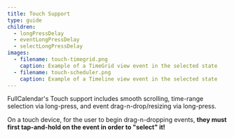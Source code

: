 ```yaml
---
title: Touch Support
type: guide
children:
  - longPressDelay
  - eventLongPressDelay
  - selectLongPressDelay
images:
  - filename: touch-timegrid.png
    caption: Example of a TimeGrid view event in the selected state
  - filename: touch-scheduler.png
    caption: Example of a Timeline view event in the selected state
---
```


FullCalendar's Touch support includes smooth scrolling, time-range selection via long-press, and event drag-n-drop/resizing via long-press.

On a touch device, for the user to begin drag-n-dropping events, **they must first tap-and-hold on the event in order to "select" it!**
